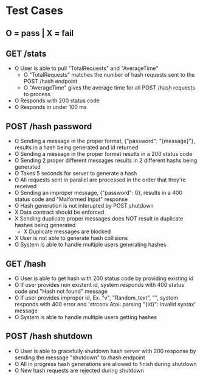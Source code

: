 # Test Cases

## O = pass | X = fail

## GET /stats
* O User is able to pull "TotalRequests" and "AverageTime"
    * O "TotalRequests" matches the number of hash requests sent to the POST /hash endpoint
    * O "AverageTime" gives the average time for all POST /hash requests to process
* O Responds with 200 status code
* O Responds in under 100 ms

## POST /hash password
* O Sending a message in the proper format, {"password": "{message}"}, results in a hash being generated and id returned
* O Sending a message in the proper format results in a 200 status code
* O Sending 2 proper different messages results in 2 different hashs being generated
* O Takes 5 seconds for server to generate a hash
* O All requests sent in parallel are processed in the order that they're received
* O Sending an improper message, {"password": 0}, results in a 400 status code and "Malformed Input" response
* O Hash generation is not interupted by POST shutdown
* X Data contract should be enforced
* X Sending duplicate proper messages does NOT result in duplicate hashes being generated
    * X Duplicate messages are blocked
* X User is not able to generate hash collisions
* O System is able to handle multiple users generating hashes

## GET /hash
* O User is able to get hash with 200 status code by providing existing id
* O If user provides non existent id, system responds with 400 status code and "Hash not found" message
* O If user provides improper id, Ex. "v", "Random_text", "", system responds with 400 error and 'strconv.Atoi: parsing "{id}": invalid syntax' message
* O System is able to handle multiple users getting hashes

## POST /hash shutdown
* O User is able to gracefully shutdown hash server with 200 response by sending the message "shutdown" to /hash endpoint
* O All in progress hash generations are allowed to finish during shutdown
* O New hash requests are rejected during shutdown

